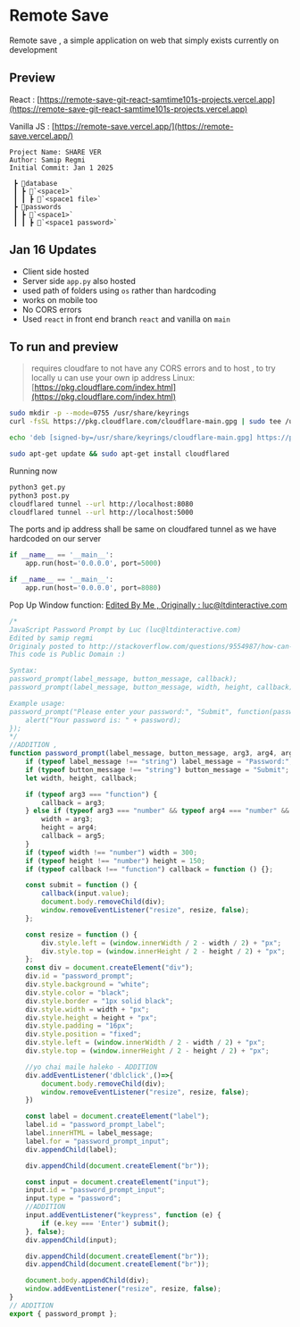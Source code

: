 # Remote Save
Remote save , a simple application on web that simply exists currently on development

## Preview
React : [https://remote-save-git-react-samtime101s-projects.vercel.app](https://remote-save-git-react-samtime101s-projects.vercel.app)

Vanilla JS : [https://remote-save.vercel.app/](https://remote-save.vercel.app/)

```
Project Name: SHARE VER
Author: Samip Regmi
Initial Commit: Jan 1 2025
```
```
 ┣ 📂database
 ┃ ┣ 📂`<space1>`
 ┃ ┃ ┣ 📜`<space1 file>`
 ┣ 📂passwords
 ┃ ┣ 📂`<space1>`
 ┃ ┃ ┣ 📜`<space1 password>`
```
## Jan 16 Updates
- Client side hosted
- Server side `app.py` also hosted
- used path of folders using `os` rather than hardcoding
- works on mobile too
- No CORS errors
- Used `react` in front end branch `react` and vanilla on `main`

## To run and preview
> requires cloudfare to not have any CORS errors and to host , to try locally u can use your own ip address
Linux: [https://pkg.cloudflare.com/index.html](https://pkg.cloudflare.com/index.html)
```sh
sudo mkdir -p --mode=0755 /usr/share/keyrings
curl -fsSL https://pkg.cloudflare.com/cloudflare-main.gpg | sudo tee /usr/share/keyrings/cloudflare-main.gpg >/dev/null

echo 'deb [signed-by=/usr/share/keyrings/cloudflare-main.gpg] https://pkg.cloudflare.com/cloudflared jammy main' | sudo tee /etc/apt/sources.list.d/cloudflared.list

sudo apt-get update && sudo apt-get install cloudflared
```
Running now
```sh
python3 get.py
python3 post.py
cloudflared tunnel --url http://localhost:8080
cloudflared tunnel --url http://localhost:5000
```
The ports and ip address shall be same on cloudfared tunnel as we have hardcoded on our server
```py
if __name__ == '__main__':
    app.run(host='0.0.0.0', port=5000)

```
```py
if __name__ == '__main__':
    app.run(host='0.0.0.0', port=8080)
```
Pop Up Window function: [Edited By Me , Originally : luc@ltdinteractive.com](https://stackoverflow.com/questions/9554987/how-can-i-hide-the-password-entered-via-a-javascript-dialog-prompt#:~:text=There%20is%20currently%20no%20way,it%20hide%20the%20text%20input.)
```js
/*
JavaScript Password Prompt by Luc (luc@ltdinteractive.com)
Edited by samip regmi
Originaly posted to http://stackoverflow.com/questions/9554987/how-can-i-hide-the-password-entered-via-a-javascript-dialog-prompt
This code is Public Domain :)

Syntax:
password_prompt(label_message, button_message, callback);
password_prompt(label_message, button_message, width, height, callback);

Example usage:
password_prompt("Please enter your password:", "Submit", function(password) {
    alert("Your password is: " + password);
});
*/
//ADDITION , 
function password_prompt(label_message, button_message, arg3, arg4, arg5) {
    if (typeof label_message !== "string") label_message = "Password:";
    if (typeof button_message !== "string") button_message = "Submit";
    let width, height, callback;

    if (typeof arg3 === "function") {
        callback = arg3;
    } else if (typeof arg3 === "number" && typeof arg4 === "number" && typeof arg5 === "function") {
        width = arg3;
        height = arg4;
        callback = arg5;
    }
    if (typeof width !== "number") width = 300;
    if (typeof height !== "number") height = 150;
    if (typeof callback !== "function") callback = function () {};

    const submit = function () {
        callback(input.value);
        document.body.removeChild(div);
        window.removeEventListener("resize", resize, false);
    };

    const resize = function () {
        div.style.left = (window.innerWidth / 2 - width / 2) + "px";
        div.style.top = (window.innerHeight / 2 - height / 2) + "px";
    };
    const div = document.createElement("div");
    div.id = "password_prompt";
    div.style.background = "white";
    div.style.color = "black";
    div.style.border = "1px solid black";
    div.style.width = width + "px";
    div.style.height = height + "px";
    div.style.padding = "16px";
    div.style.position = "fixed";
    div.style.left = (window.innerWidth / 2 - width / 2) + "px";
    div.style.top = (window.innerHeight / 2 - height / 2) + "px";

    //yo chai maile haleko - ADDITION 
    div.addEventListener('dblclick',()=>{
        document.body.removeChild(div);
        window.removeEventListener("resize", resize, false);
    })

    const label = document.createElement("label");
    label.id = "password_prompt_label";
    label.innerHTML = label_message;
    label.for = "password_prompt_input";
    div.appendChild(label);

    div.appendChild(document.createElement("br"));

    const input = document.createElement("input");
    input.id = "password_prompt_input";
    input.type = "password";
    //ADDITION
    input.addEventListener("keypress", function (e) {
        if (e.key === 'Enter') submit();
    }, false);
    div.appendChild(input);

    div.appendChild(document.createElement("br"));
    div.appendChild(document.createElement("br"));

    document.body.appendChild(div);
    window.addEventListener("resize", resize, false);
}
// ADDITION
export { password_prompt };

```


